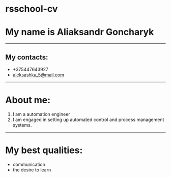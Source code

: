 # rsschool-cv
# My name is Aliaksandr Goncharyk
**********************************

## My contacts: 
* +375447643927
* aleksashka_5@mail.com

**********************************
# About me:
1. I am a automation engineer
2. I am engaged in setting up automated control and process management systems.

***********************************
# My best qualities:
* communication
* the desire to learn
